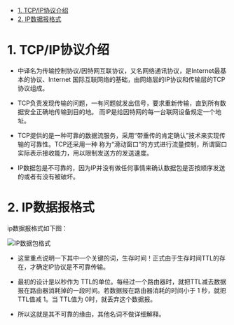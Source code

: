 <!-- GFM-TOC -->
* [1. TCP/IP协议介绍](#1-tcp/ip协议介绍)
* [2. IP数据报格式](#2-ip数据报格式)
<!-- GFM-TOC -->

# 1. TCP/IP协议介绍

   - 中译名为传输控制协议/因特网互联协议，又名网络通讯协议，是Internet最基本的协议、Internet
    国际互联网络的基础，由网络层的IP协议和传输层的TCP协议组成。

   - TCP负责发现传输的问题，一有问题就发出信号，要求重新传输，直到所有数据安全正确地传输到目的地。
    而IP是给因特网的每一台联网设备规定一个地址。

   - TCP提供的是一种可靠的数据流服务，采用“带重传的肯定确认”技术来实现传输的可靠性。TCP还采用一种
    称为“滑动窗口”的方式进行流量控制，所谓窗口实际表示接收能力，用以限制发送方的发送速度。

   - IP数据包是不可靠的，因为IP并没有做任何事情来确认数据包是否按顺序发送的或者有没有被破坏。

# 2. IP数据报格式

ip数据报格式如下图：

![IP数据包格式](https://github.com/553899811/NewBie-Plan/raw/master/计算机网络/img/ipgs.png)

   - 这里重点说明一下其中一个关键的词，生存时间！正式由于生存时间TTL的存在，才确定IP协议是不可靠传输。

   - 最初的设计是以秒作为 TTL的单位。每经过一个路由器时，就把TTL减去数据报在路由器消耗掉的一段时间。若数据报在路由器消耗的时间小于 1 秒，就把TTL值减 1。当 TTL值为 0时，就丢弃这个数据报。

   - 所以这就是其不可靠的缘由，其他名词不做详细解释。
